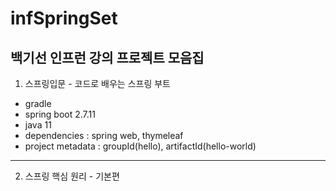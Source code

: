 # infSpringSet
백기선 인프런 강의 프로젝트 모음집
---
1. 스프링입문 - 코드로 배우는 스프링 부트
- gradle
- spring boot 2.7.11
- java 11
- dependencies : spring web, thymeleaf
- project metadata : groupId(hello), artifactId(hello-world)

---
2. 스프링 핵심 원리 - 기본편
